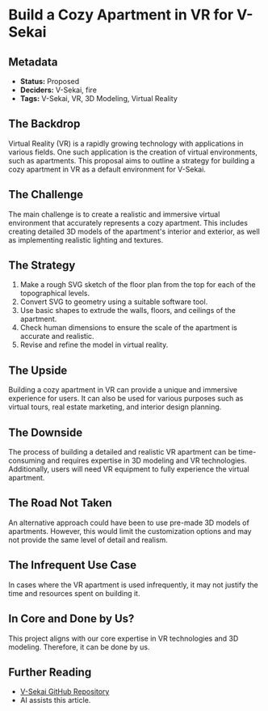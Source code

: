 # Build a Cozy Apartment in VR for V-Sekai

## Metadata

- **Status:** Proposed
- **Deciders:** V-Sekai, fire
- **Tags:** V-Sekai, VR, 3D Modeling, Virtual Reality

## The Backdrop

Virtual Reality (VR) is a rapidly growing technology with applications in various fields. One such application is the creation of virtual environments, such as apartments. This proposal aims to outline a strategy for building a cozy apartment in VR as a default environment for V-Sekai.

## The Challenge

The main challenge is to create a realistic and immersive virtual environment that accurately represents a cozy apartment. This includes creating detailed 3D models of the apartment's interior and exterior, as well as implementing realistic lighting and textures.

## The Strategy

1. Make a rough SVG sketch of the floor plan from the top for each of the topographical levels.
2. Convert SVG to geometry using a suitable software tool.
3. Use basic shapes to extrude the walls, floors, and ceilings of the apartment.
4. Check human dimensions to ensure the scale of the apartment is accurate and realistic.
5. Revise and refine the model in virtual reality.

## The Upside

Building a cozy apartment in VR can provide a unique and immersive experience for users. It can also be used for various purposes such as virtual tours, real estate marketing, and interior design planning.

## The Downside

The process of building a detailed and realistic VR apartment can be time-consuming and requires expertise in 3D modeling and VR technologies. Additionally, users will need VR equipment to fully experience the virtual apartment.

## The Road Not Taken

An alternative approach could have been to use pre-made 3D models of apartments. However, this would limit the customization options and may not provide the same level of detail and realism.

## The Infrequent Use Case

In cases where the VR apartment is used infrequently, it may not justify the time and resources spent on building it.

## In Core and Done by Us?

This project aligns with our core expertise in VR technologies and 3D modeling. Therefore, it can be done by us.

## Further Reading

- [V-Sekai GitHub Repository](https://github.com/v-sekai/)
- AI assists this article.
